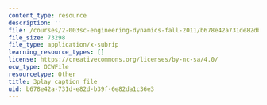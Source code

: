 ```yaml
---
content_type: resource
description: ''
file: /courses/2-003sc-engineering-dynamics-fall-2011/b678e42a731de82db39f6e82da1c36e3_YZ9y4zcfCPs.srt
file_size: 73298
file_type: application/x-subrip
learning_resource_types: []
license: https://creativecommons.org/licenses/by-nc-sa/4.0/
ocw_type: OCWFile
resourcetype: Other
title: 3play caption file
uid: b678e42a-731d-e82d-b39f-6e82da1c36e3
---
```

